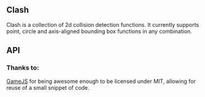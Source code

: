 ## Clash

Clash is a collection of 2d collision detection functions.  It currently supports point, circle and axis-aligned bounding box functions in any combination.

## API



### Thanks to:

[GameJS](http://gamejs.org/) for being awesome enough to be licensed under MIT, allowing for reuse of a small snippet of code.  
